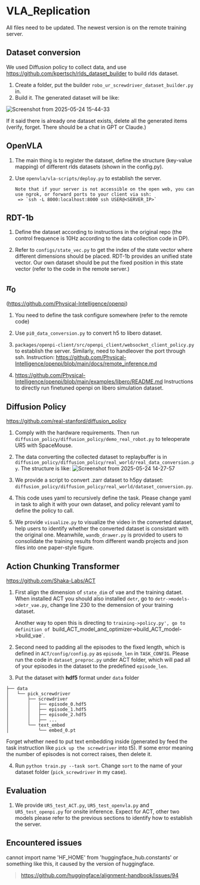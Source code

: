 # VLA_Replication
All files need to be updated. The newest version is on the remote training server.

## Dataset conversion
We used Diffusion policy to collect data, and use https://github.com/kpertsch/rlds_dataset_builder to build rlds dataset.
1. Create a folder, put the builder `robo_ur_screwdriver_dataset_builder.py` in.
2. Build it.
   The generated dataset will be like:
   
![Screenshot from 2025-05-24 15-44-33](https://github.com/user-attachments/assets/6bf5574b-680b-42cc-ac5b-a4a6fb6b3841)

If it said there is already one dataset exists, delete all the generated items (verify, forget. There should be a chat in GPT or Claude.)

## OpenVLA
1. The main thing is to register the dataset, define the structure (key-value mapping) of different rlds datasets (shown in the config.py).

2. Use `openvla/vla-scripts/deploy.py` to establish the server.
   ```
   Note that if your server is not accessible on the open web, you can use ngrok, or forward ports to your client via ssh:
    => `ssh -L 8000:localhost:8000 ssh USER@<SERVER_IP>`
   ```
## RDT-1b
1. Define the dataset according to instructions in the original repo (the control frequence is 10Hz according to the data collection code in DP).

2. Refer to `configs/state_vec.py` to get the index of the state vector where different dimensions should be placed. RDT-1b provides an unified state vector. Our own dataset should be put the fixed position in this state vector (refer to the code in the remote server.)
## $\pi_0$
(https://github.com/Physical-Intelligence/openpi)

1. You need to define the task configure somewhere (refer to the remote code)

2. Use `pi0_data_conversion.py` to convert h5 to libero dataset.

3. `packages/openpi-client/src/openpi_client/websocket_client_policy.py` to establish the server. Similarly, need to handleover the port through ssh. Instruction: https://github.com/Physical-Intelligence/openpi/blob/main/docs/remote_inference.md

4. https://github.com/Physical-Intelligence/openpi/blob/main/examples/libero/README.md Instructions to directly run finetuned openpi on libero simulation dataset.

## Diffusion Policy
https://github.com/real-stanford/diffusion_policy

1. Comply with the hardware requirements. Then run `diffusion_policy/diffusion_policy/demo_real_robot.py` to teleoperate UR5 with SpaceMouse.

2. The data converting the collected dataset to replaybuffer is in `diffusion_policy/diffusion_policy/real_world/real_data_conversion.py`. The structure is like:
![Screenshot from 2025-05-24 14-27-57](https://github.com/user-attachments/assets/ad8eedb2-1614-470c-9792-650f9b1aece3)

3. We provide a script to convert .zarr dataset to h5py dataset: `diffusion_policy/diffusion_policy/real_world/dataset_conversion.py`.

4. This code uses yaml to recursively define the task. Please change yaml in task to aligh it with your own dataset, and policy relevant yaml to define the policy to call.

5. We provide `visualize.py` to visualize the video in the converted dataset, help users to identify whether the converted dataset is consistant with the original one. Meanwhile, `wandb_drawer.py` is provided to users to consolidate the training results from different wandb projects and json files into one paper-style figure.
## Action Chunking Transformer
https://github.com/Shaka-Labs/ACT
1. First align the dimension of `state_dim` of vae and the training dataet.
   When installed ACT you should also installed `detr`, go to `detr->models->detr_vae.py`, change line 230 to the demension of your training dataset.

   Another way to open this is directing to `training->policy.py', go to definition of `build_ACT_model_and_optimizer->build_ACT_model->build_vae`.

2. Second need to padding all the episodes to the fixed length, which is defined in `ACT/config/config.py` as `episode_len` in `TASK_CONFIG`. Please run the code in `dataset_preproc.py` under ACT folder, which will pad all of your episodes in the dataset to the predefined `episode_len`.

3. Put the dataset with **hdf5** format under `data` folder
```
├── data
│   └── pick_screwdriver
│       ├── screwdriver
│       │   ├── episode_0.hdf5
│       │   ├── episode_1.hdf5
│       │   ├── episode_2.hdf5
│       │   ├── ...
│       └── text_embed
│           └── embed_0.pt
```
Forget whether need to put text embedding inside (generated by feed the task instruction like `pick up the screwdriver` into t5). If some error meaning the number of episodes is not correct raises, then delete it.

4. Run `python train.py --task sort`. Change `sort` to the name of your dataset folder (`pick_screwdriver` in my case).

## Evaluation
1. We provide `UR5_test_ACT.py`, `UR5_test_openvla.py` and `UR5_test_openpi.py` for onsite inference. Expect for ACT, other two models please refer to the previous sections to identify how to establish the server.


## Encountered issues
cannot import name 'HF_HOME' from 'huggingface_hub.constants' or something like this, it caused by the version of huggingface. 

> https://github.com/huggingface/alignment-handbook/issues/94

